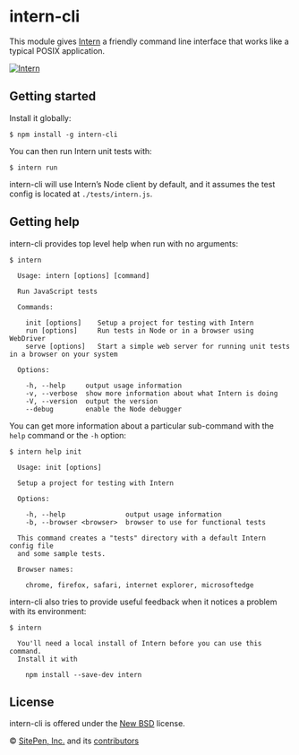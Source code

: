 # intern-cli

This module gives [Intern](https://github.com/theintern/intern) a friendly command line interface that works like a typical POSIX application.

[![Intern](http://theintern.github.io/images/intern-v3.svg)](https://github.com/theintern/intern/tree/3.4/)

## Getting started

Install it globally:

```
$ npm install -g intern-cli
```

You can then run Intern unit tests with:

```
$ intern run
```

intern-cli will use Intern’s Node client by default, and it assumes the test config is located at `./tests/intern.js`.

## Getting help

intern-cli provides top level help when run with no arguments:

```
$ intern

  Usage: intern [options] [command]

  Run JavaScript tests

  Commands:

	init [options]    Setup a project for testing with Intern
	run [options]     Run tests in Node or in a browser using WebDriver
	serve [options]   Start a simple web server for running unit tests in a browser on your system

  Options:

	-h, --help     output usage information
	-v, --verbose  show more information about what Intern is doing
	-V, --version  output the version
	--debug        enable the Node debugger
```

You can get more information about a particular sub-command with the `help` command or the `-h` option:

```
$ intern help init

  Usage: init [options]

  Setup a project for testing with Intern

  Options:

	-h, --help               output usage information
	-b, --browser <browser>  browser to use for functional tests

  This command creates a "tests" directory with a default Intern config file
  and some sample tests.

  Browser names:

	chrome, firefox, safari, internet explorer, microsoftedge
```

intern-cli also tries to provide useful feedback when it notices a problem with its environment:

```
$ intern

  You'll need a local install of Intern before you can use this command.
  Install it with

	npm install --save-dev intern
```

<!-- start-github-only -->
## License

intern-cli is offered under the [New BSD](LICENSE) license.

© [SitePen, Inc.](http://sitepen.com) and its [contributors](https://github.com/theintern/intern-cli/graphs/contributors)
<!-- end-github-only -->
